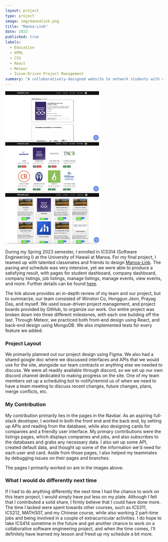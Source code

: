 ```yaml
---
layout: project
type: project
image: img/manoalink.png
title: "Manoa-Link"
date: 2023
published: true
labels:
  - Education
  - HTML
  - CSS
  - React
  - Meteor
  - Issue-Driven Project Management
summary: "A collaboratively-designed website to network students with companies."
---
```


<div class="text-center p-4">
  <img width="300px" src="../img/manoalink/dashboard.png" class="img-thumbnail" >
  <img width="300px" src="../img/manoalink/companies.png" class="img-thumbnail" >
  <img width="300px" src="../img/manoalink/joblistings.png" class="img-thumbnail" >
</div>

During my Spring 2023 semester, I enrolled in ICS314 (Software Engineering I) at the University of Hawaii at Manoa. For my final project, I teamed up with talented classmates and friends to design [Manoa-Link](https://manoalink.site). The pacing and schedule was very intensive, yet we were able to produce a satisfying result, with pages for student dashboard, company dashboard, company listings, job listings, manage listings, manage events, view events, and more. Further details can be found [here](https://uhmanoalink.github.io/).

The link above provides an in-depth review of my team and our project, but to summarize, our team consisted of Winston Co, Honggun Jeon, Prayag Das, and myself. We used issue-driven project management, and project boards provided by GitHub, to organize our work. Our entire project was broken down into three different milestones, with each one building off the last. Through Meteor, we practiced both front-end design using React, and back-end design using MongoDB. We also implemented tests for every feature we added.

### Project Layout

We primarily planned out our project design using Figma. We also had a shared google doc where we discussed interfaces and APIs that we would use for the site, alongside our team contracts or anything else we needed to discuss. We were all readily available through discord, so we set up our own discord channel dedicated to making progress on the site. One of my team members set up a scheduling bot to notify/remind us of when we need to have a team meeting to discuss recent changes, future changes, plans, merge conflicts, etc.

### My Contribution

My contribution primarily lies in the pages in the Navbar. As an aspiring full-stack developer, I worked in both the front end and the back end, by setting up APIs and reading from the database, while also designing cards for companies and a friendly user interface. My primary contributions were the listings pages, which displays companies and jobs, and also subscribes to the databases and grabs any necessary data. I also set up some API, created default data, and thought up some of the information we'd need for each user and card. Aside from those pages, I also helped my teammates by debugging issues on their pages and branches.

The pages I primarily worked on are in the images above.

### What I would do differently next time

If I had to do anything differently the next time I had the chance to work on this team project, I would simply have put less on my plate. Although I felt that I contributed a solid share, I firmly believe that I could have done more. The time I lacked were spent towards other courses, such as ICS311, ICS212, MATH307, and my Chinese course, while also working 2 part-time jobs and being involved in a couple of extracurricular activities. I do hope to take ICS414 sometime in the future and get another chance to work on a collaborative software engineering project, and when the time comes, I'll definitely have learned my lesson and freed up my schedule a bit more.
